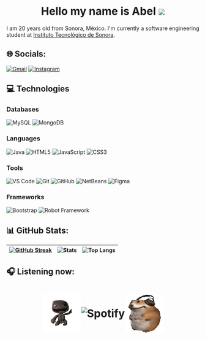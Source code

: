 <h1 align="center">Hello my name is Abel <img height="40" src="https://emoji.gg/assets/emoji/7333-parrotdance.gif"></h1>
<div align="justify">
I am 20 years old from Sonora, México.  
I'm currently a software engineering student at <a href="https://www.itson.mx/" target="_blank">Instituto Tecnológico de Sonora</a>.

## 🌐 Socials:
[![Gmail](https://img.shields.io/badge/Gmail-D14836?logo=gmail&logoColor=white)](mailto:abelcorona.quintero@gmail.com)
[![Instagram](https://img.shields.io/badge/Instagram-%23E4405F.svg?logo=Instagram&logoColor=white)](https://www.instagram.com/abel_corona06/)

## 💻 Technologies

### Databases
![MySQL](https://img.shields.io/badge/MySQL-00f?style=flat-square&logo=mysql&logoColor=white)
![MongoDB](https://img.shields.io/badge/MongoDB-4ea94b?style=flat-square&logo=mongodb&logoColor=white)

### Languages
![Java](https://img.shields.io/badge/-Java-ED2025?style=flat-square&logo=ORACLE&logoColor=white&color=ED2025)
![HTML5](https://img.shields.io/badge/-HTML5-E44D27?style=flat-square&logo=html5&logoColor=ffffff)
![JavaScript](https://img.shields.io/badge/-JavaScript-F7DF1C?style=flat-square&logo=javascript&logoColor=black&color=F7DF1C)
![CSS3](https://img.shields.io/badge/-CSS3-1572B6?style=flat-square&logo=css3)  


### Tools
![VS Code](https://img.shields.io/badge/-VSCode-007ACC?style=flat-square&logo=visual-studio-code)
![Git](https://img.shields.io/badge/-Git-F05032?style=flat-square&logo=git&logoColor=ffffff)
![GitHub](https://img.shields.io/badge/Github-%23121011.svg?style=flat-square&logo=github&logoColor=white)
![NetBeans](https://img.shields.io/badge/Apache%20NetBeans-1B6AC6?style=flat-square&logo=apache-netbeans-ide&logoColor=white)
![Figma](https://img.shields.io/badge/Figma-F24E1E?style=flat-square&logo=figma&logoColor=white)

### Frameworks
![Bootstrap](https://img.shields.io/badge/Bootstrap-563D7C?style=flat-square&logo=bootstrap&logoColor=white)
![Robot Framework](https://img.shields.io/badge/Robot%20Framework-000000?style=flat-square&logo=robot-framework&logoColor=white)
## 📊 GitHub Stats:
| [![GitHub Streak](https://github-readme-streak-stats.herokuapp.com/?user=abel11604&theme=dracula&hide_border=true&date_format=j%2Fn%5B%2FY%5D)](https://git.io/streak-stats) | ![Stats](https://github-readme-stats.vercel.app/api?username=abel11604&count_private=true&show_icons=true&include_all_commits=true&hide_border=true&theme=dracula) | ![Top Langs](https://github-readme-stats.vercel.app/api/top-langs/?username=abel11604&layout=compact&hide_border=true&theme=dracula) |
| - | - | - |

## 🎧 Listening now:
<h1 align="center"><div style="display: flex; justify-content: center; align-items: center; margin-top: 20px;">
<img src="assets/sackboyBailando-unscreen.gif" alt="sackboy Bailando" width="100" height="100">   
<img src="https://spotify-github-profile.kittinanx.com/api/view?uid=6mgxc75tu3489b6j6og79lrsm&cover_image=true&theme=novatorem&show_offline=false&background_color=121212&interchange=false&bar_color=53b14f&bar_color_cover=true" alt="Spotify" >
<img src="assets/hamsterBailando-unscreen.gif" alt="Hamster Bailando" width="100" height="100"> </h1>

</div>

